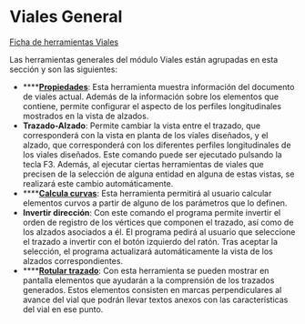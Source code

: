 # Viales General

[Ficha de herramientas Viales](./)

Las herramientas generales del módulo Viales están agrupadas en esta sección y son las siguientes:

* \*\*\*\*[**Propiedades**](../../modulo-viales/general/informacion-del-documento-viales.md): Esta herramienta muestra información del documento de viales actual. Además de la información sobre los elementos que contiene, permite configurar el aspecto de los perfiles longitudinales mostrados en la vista de alzados.
* **Trazado-Alzado**: Permite cambiar la vista entre el trazado, que corresponderá con la vista en planta de los viales diseñados, y el alzado, que corresponderá con los diferentes perfiles longitudinales de los viales diseñados. Este comando puede ser ejecutado pulsando la tecla F3. Además, al ejecutar ciertas herramientas de viales que precisen de la selección de alguna entidad en alguna de estas vistas, se realizará este cambio automáticamente.
* \*\*\*\*[**Calcula curvas**](../../modulo-viales/general/calcula-curvas.md): Esta herramienta permitirá al usuario calcular elementos curvos a partir de alguno de los parámetros que lo definen.
* **Invertir dirección**: Con este comando el programa permite invertir el orden de registro de los vértices que componen el trazado, así como de los alzados asociados a él. El programa pedirá al usuario que seleccione el trazado a invertir con el botón izquierdo del ratón. Tras aceptar la selección, el programa actualizará automáticamente la vista de los alzados correspondientes.
* \*\*\*\*[**Rotular trazado**](../../modulo-viales/general/rotular-vial.md): Con esta herramienta se pueden mostrar en pantalla elementos que ayudarán a la comprensión de los trazados generados. Estos elementos consisten en marcas perpendiculares al avance del vial que podrán llevar textos anexos con las características del vial en ese punto.


